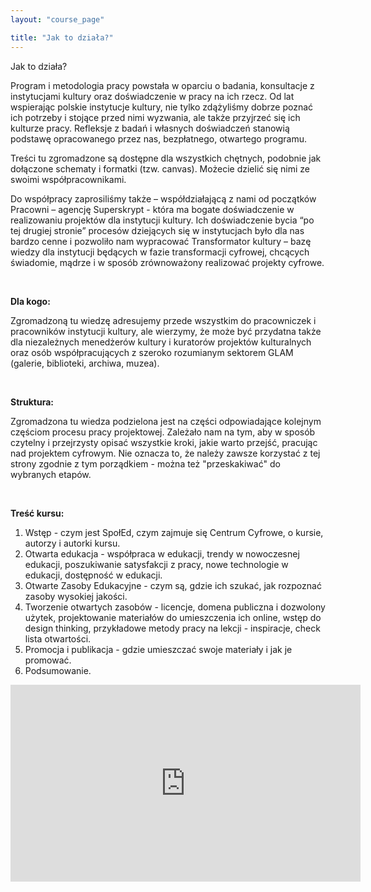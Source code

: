 ```yaml
---
layout: "course_page"

title: "Jak to działa?"
---
```


<div class="text-center screen-title">
Jak to działa?
</div>


<div class="screen-content">
  <p>Program i metodologia pracy powstała w oparciu o badania, konsultacje z instytucjami kultury oraz doświadczenie w pracy na ich rzecz. Od lat wspierając polskie instytucje kultury, nie tylko zdążyliśmy dobrze poznać ich potrzeby i stojące przed nimi wyzwania, ale także przyjrzeć się ich kulturze pracy. Refleksje z badań i własnych doświadczeń stanowią podstawę opracowanego przez nas, bezpłatnego, otwartego programu.
</p> 
<p>Treści tu zgromadzone są dostępne dla wszystkich chętnych, podobnie jak dołączone schematy i formatki (tzw. canvas). Możecie dzielić się nimi ze swoimi współpracownikami. </p>
 
  <p>Do współpracy zaprosiliśmy także – współdziałającą z nami od początków Pracowni – agencję Superskrypt - która ma bogate doświadczenie w realizowaniu projektów dla instytucji kultury. Ich doświadczenie bycia “po tej drugiej stronie” procesów dziejących się w instytucjach było dla nas bardzo cenne i pozwoliło nam wypracować Transformator kultury – bazę wiedzy dla instytucji będących w fazie transformacji cyfrowej, chcących świadomie, mądrze i w sposób zrównoważony realizować projekty cyfrowe.
</p>

&nbsp;
  
  <p><strong>Dla kogo:</strong></p>  
  <p>Zgromadzoną tu wiedzę adresujemy przede wszystkim do pracowniczek i pracowników instytucji kultury, ale wierzymy, że może być przydatna także dla niezależnych menedżerów kultury i kuratorów projektów kulturalnych oraz osób współpracujących z szeroko rozumianym sektorem GLAM (galerie, biblioteki, archiwa, muzea).</p>

&nbsp;
  
  <p><strong>Struktura:</strong></p>  
  <p>Zgromadzona tu wiedza podzielona jest na części odpowiadające kolejnym częściom procesu pracy projektowej. Zależało nam na tym, aby w sposób czytelny i przejrzysty opisać wszystkie kroki, jakie warto przejść, pracując nad projektem cyfrowym. Nie oznacza to, że należy zawsze korzystać z tej strony zgodnie z tym porządkiem - można też "przeskakiwać" do wybranych etapów.</p>
 
  
  &nbsp;
  
  <p><strong>Treść kursu:</strong></p>  
<p>
<ol>
<li class="number">Wstęp - czym jest SpołEd, czym zajmuje się Centrum Cyfrowe, o kursie, autorzy i autorki kursu.</li>
<li class="number">Otwarta edukacja - współpraca w edukacji, trendy w nowoczesnej edukacji, poszukiwanie satysfakcji z pracy, nowe technologie w edukacji, dostępność w edukacji.</li>
<li class="number">Otwarte Zasoby Edukacyjne - czym są, gdzie ich szukać, jak rozpoznać zasoby wysokiej jakości.</li>
<li class="number">Tworzenie otwartych zasobów - licencje, domena publiczna i dozwolony użytek, projektowanie materiałów do umieszczenia ich online, wstęp do design thinking, przykładowe metody pracy na lekcji - inspiracje, check lista otwartości.</li>
<li class="number">Promocja i publikacja - gdzie umieszczać swoje materiały i jak je promować.</li>
<li class="number">Podsumowanie.</li>
</ol>
</p>
</div> 
<div class="row">
  <div class="col-md-12 col-xs-12">
   <div class="embed-responsive embed-responsive-16by9">
   <iframe width="560" height="315" src="https://www.youtube.com/embed/Z-uUrcyIS5g" frameborder="0" allow="autoplay; encrypted-media" allowfullscreen></iframe></div></div>
</div>

